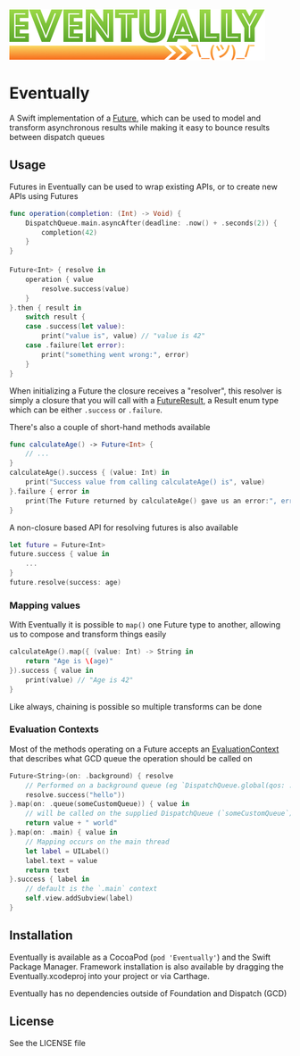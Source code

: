![Eventually logo](/Assets/logo.png)

# Eventually

A Swift implementation of a [Future](https://en.wikipedia.org/wiki/Futures_and_promises), which can be used to model and transform asynchronous results while making it easy to bounce results between dispatch queues

## Usage

Futures in Eventually can be used to wrap existing APIs, or to create new APIs using Futures

```Swift
func operation(completion: (Int) -> Void) {
    DispatchQueue.main.asyncAfter(deadline: .now() + .seconds(2)) {
        completion(42)
    }
}

Future<Int> { resolve in
    operation { value
        resolve.success(value)
    }
}.then { result in
    switch result {
    case .success(let value):
        print("value is", value) // "value is 42"
    case .failure(let error):
        print("something went wrong:", error)
    }
}
```

When initializing a Future the closure receives a "resolver", this resolver is simply a closure that you will call with a [FutureResult](/Sources/FutureResult.swift), a Result enum type which can be either `.success` or `.failure`.

There's also a couple of short-hand methods available

```swift
func calculateAge() -> Future<Int> {
    // ...
}
calculateAge().success { (value: Int) in
    print("Success value from calling calculateAge() is", value)
}.failure { error in
    print(The Future returned by calculateAge() gave us an error:", error)
}
```

A non-closure based API for resolving futures is also available

```swift
let future = Future<Int>
future.success { value in
    ...
}
future.resolve(success: age)
```

### Mapping values

With Eventually it is possible to `map()` one Future type to another, allowing us to compose and transform things easily

```swift
calculateAge().map({ (value: Int) -> String in
    return "Age is \(age)"
}).success { value in
    print(value) // "Age is 42"
}
```

Like always, chaining is possible so multiple transforms can be done

### Evaluation Contexts

Most of the methods operating on a Future accepts an [EvaluationContext](/Sources/EvaluationContext.swift) that describes what GCD queue the operation should be called on

```swift
Future<String>(on: .background) { resolve
    // Performed on a background queue (eg `DispatchQueue.global(qos: .background)`)
    resolve.success("hello"))
}.map(on: .queue(someCustomQueue)) { value in
    // will be called on the supplied DispatchQueue (`someCustomQueue`)
    return value + " world"
}.map(on: .main) { value in
    // Mapping occurs on the main thread
    let label = UILabel()
    label.text = value
    return text
}.success { label in
    // default is the `.main` context
    self.view.addSubview(label)
}
```

## Installation

Eventually is available as a CocoaPod (`pod 'Eventually'`) and the Swift Package Manager. Framework installation is also available by dragging the Eventually.xcodeproj into your project or via Carthage.

Eventually has no dependencies outside of Foundation and Dispatch (GCD)

## License

See the LICENSE file
